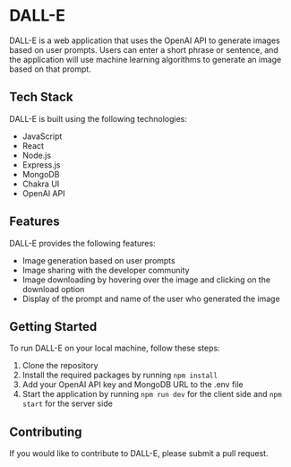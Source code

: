 # DALL-E

DALL-E is a web application that uses the OpenAI API to generate images based on user prompts. Users can enter a short phrase or sentence, and the application will use machine learning algorithms to generate an image based on that prompt. 

## Tech Stack

DALL-E is built using the following technologies:

- JavaScript
- React
- Node.js
- Express.js
- MongoDB
- Chakra UI
- OpenAI API

## Features

DALL-E provides the following features:

- Image generation based on user prompts
- Image sharing with the developer community
- Image downloading by hovering over the image and clicking on the download option
- Display of the prompt and name of the user who generated the image

## Getting Started

To run DALL-E on your local machine, follow these steps:

1. Clone the repository
2. Install the required packages by running `npm install`
3. Add your OpenAI API key and MongoDB URL to the .env file
4. Start the application by running `npm run dev` for the client side and `npm start` for the server side

## Contributing

If you would like to contribute to DALL-E, please submit a pull request. 
